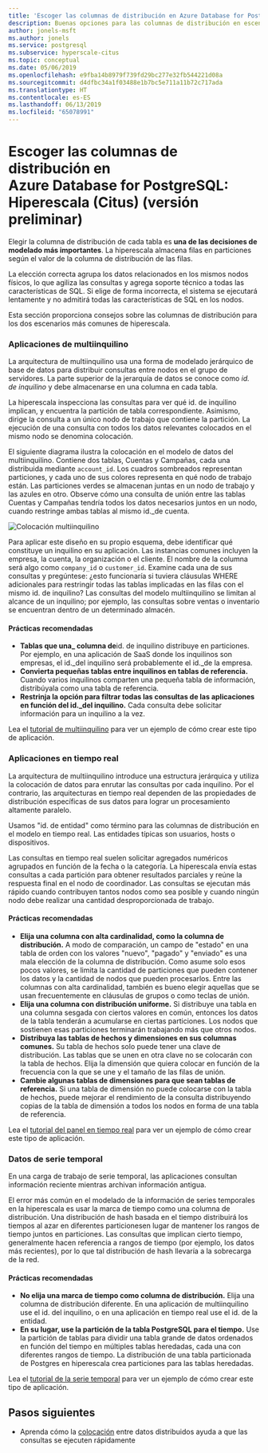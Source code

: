 ```yaml
---
title: 'Escoger las columnas de distribución en Azure Database for PostgreSQL: Hiperescala (Citus) (versión preliminar)'
description: Buenas opciones para las columnas de distribución en escenarios comunes de hiperescala
author: jonels-msft
ms.author: jonels
ms.service: postgresql
ms.subservice: hyperscale-citus
ms.topic: conceptual
ms.date: 05/06/2019
ms.openlocfilehash: e9fba14b8979f739fd29bc277e32fb544221d08a
ms.sourcegitcommit: d4dfbc34a1f03488e1b7bc5e711a11b72c717ada
ms.translationtype: HT
ms.contentlocale: es-ES
ms.lasthandoff: 06/13/2019
ms.locfileid: "65078991"
---
```

# <a name="choose-distribution-columns-in-azure-database-for-postgresql--hyperscale-citus-preview"></a>Escoger las columnas de distribución en Azure Database for PostgreSQL: Hiperescala (Citus) (versión preliminar)

Elegir la columna de distribución de cada tabla es **una de las decisiones de modelado más importantes**. La hiperescala almacena filas en particiones según el valor de la columna de distribución de las filas.

La elección correcta agrupa los datos relacionados en los mismos nodos físicos, lo que agiliza las consultas y agrega soporte técnico a todas las características de SQL. Si elige de forma incorrecta, el sistema se ejecutará lentamente y no admitirá todas las características de SQL en los nodos.

Esta sección proporciona consejos sobre las columnas de distribución para los dos escenarios más comunes de hiperescala.

### <a name="multi-tenant-apps"></a>Aplicaciones de multiinquilino

La arquitectura de multiinquilino usa una forma de modelado jerárquico de base de datos para distribuir consultas entre nodos en el grupo de servidores.  La parte superior de la jerarquía de datos se conoce como *id. de inquilino* y debe almacenarse en una columna en cada tabla.

La hiperescala inspecciona las consultas para ver qué id. de inquilino implican, y encuentra la partición de tabla correspondiente. Asimismo, dirige la consulta a un único nodo de trabajo que contiene la partición. La ejecución de una consulta con todos los datos relevantes colocados en el mismo nodo se denomina colocación.

El siguiente diagrama ilustra la colocación en el modelo de datos del multiinquilino. Contiene dos tablas, Cuentas y Campañas, cada una distribuida mediante `account_id`. Los cuadros sombreados representan particiones, y cada uno de sus colores representa en qué nodo de trabajo están. Las particiones verdes se almacenan juntas en un nodo de trabajo y las azules en otro. Observe cómo una consulta de unión entre las tablas Cuentas y Campañas tendría todos los datos necesarios juntos en un nodo, cuando restringe ambas tablas al mismo id.\_de cuenta.

![Colocación multiinquilino](media/concepts-hyperscale-choosing-distribution-column/multi-tenant-colocation.png)

Para aplicar este diseño en su propio esquema, debe identificar qué constituye un inquilino en su aplicación. Las instancias comunes incluyen la empresa, la cuenta, la organización o el cliente. El nombre de la columna será algo como `company_id` o `customer_id`. Examine cada una de sus consultas y pregúntese: ¿esto funcionaría si tuviera cláusulas WHERE adicionales para restringir todas las tablas implicadas en las filas con el mismo id. de inquilino?
Las consultas del modelo multiinquilino se limitan al alcance de un inquilino; por ejemplo, las consultas sobre ventas o inventario se encuentran dentro de un determinado almacén.

#### <a name="best-practices"></a>Prácticas recomendadas

-   **Tablas que una\_ columna de**id. de inquilino distribuye en particiones. Por ejemplo, en una aplicación de SaaS donde los inquilinos son empresas, el id.\_del inquilino será probablemente el id.\_de la empresa.
-   **Convierta pequeñas tablas entre inquilinos en tablas de referencia.** Cuando varios inquilinos comparten una pequeña tabla de información, distribúyala como una tabla de referencia.
-   **Restrinja la opción para filtrar todas las consultas de las aplicaciones en función del id.\_del inquilino.** Cada consulta debe solicitar información para un inquilino a la vez.

Lea el [tutorial de multiinquilino](./tutorial-design-database-hyperscale-multi-tenant.md) para ver un ejemplo de cómo crear este tipo de aplicación.

### <a name="real-time-apps"></a>Aplicaciones en tiempo real

La arquitectura de multiinquilino introduce una estructura jerárquica y utiliza la colocación de datos para enrutar las consultas por cada inquilino. Por el contrario, las arquitecturas en tiempo real dependen de las propiedades de distribución específicas de sus datos para lograr un procesamiento altamente paralelo.

Usamos "id. de entidad" como término para las columnas de distribución en el modelo en tiempo real. Las entidades típicas son usuarios, hosts o dispositivos.

Las consultas en tiempo real suelen solicitar agregados numéricos agrupados en función de la fecha o la categoría. La hiperescala envía estas consultas a cada partición para obtener resultados parciales y reúne la respuesta final en el nodo de coordinador. Las consultas se ejecutan más rápido cuando contribuyen tantos nodos como sea posible y cuando ningún nodo debe realizar una cantidad desproporcionada de trabajo.

#### <a name="best-practices"></a>Prácticas recomendadas

-   **Elija una columna con alta cardinalidad, como la columna de distribución.** A modo de comparación, un campo de \"estado\" en una tabla de orden con los valores "nuevo", "pagado" y "enviado" es una mala elección de la columna de distribución. Como asume solo esos pocos valores, se limita la cantidad de particiones que pueden contener los datos y la cantidad de nodos que pueden procesarlos. Entre las columnas con alta cardinalidad, también es bueno elegir aquellas que se usan frecuentemente en cláusulas de grupos o como teclas de unión.
-   **Elija una columna con distribución uniforme.** Si distribuye una tabla en una columna sesgada con ciertos valores en común, entonces los datos de la tabla tenderán a acumularse en ciertas particiones. Los nodos que sostienen esas particiones terminarán trabajando más que otros nodos.
-   **Distribuya las tablas de hechos y dimensiones en sus columnas comunes.**
    Su tabla de hechos solo puede tener una clave de distribución. Las tablas que se unen en otra clave no se colocarán con la tabla de hechos. Elija la dimensión que quiera colocar en función de la frecuencia con la que se une y el tamaño de las filas de unión.
-   **Cambie algunas tablas de dimensiones para que sean tablas de referencia.** Si una tabla de dimensión no puede colocarse con la tabla de hechos, puede mejorar el rendimiento de la consulta distribuyendo copias de la tabla de dimensión a todos los nodos en forma de una tabla de referencia.

Lea el [tutorial del panel en tiempo real](./tutorial-design-database-hyperscale-realtime.md) para ver un ejemplo de cómo crear este tipo de aplicación.

### <a name="timeseries-data"></a>Datos de serie temporal

En una carga de trabajo de serie temporal, las aplicaciones consultan información reciente mientras archivan información antigua.

El error más común en el modelado de la información de series temporales en la hiperescala es usar la marca de tiempo como una columna de distribución. Una distribución de hash basada en el tiempo distribuirá los tiempos al azar en diferentes particionesen lugar de mantener los rangos de tiempo juntos en particiones. Las consultas que implican cierto tiempo, generalmente hacen referencia a rangos de tiempo (por ejemplo, los datos más recientes), por lo que tal distribución de hash llevaría a la sobrecarga de la red.

#### <a name="best-practices"></a>Prácticas recomendadas

-   **No elija una marca de tiempo como columna de distribución.** Elija una columna de distribución diferente. En una aplicación de multiinquilino use el id. del inquilino, o en una aplicación en tiempo real use el id. de la entidad.
-   **En su lugar, use la partición de la tabla PostgreSQL para el tiempo.** Use la partición de tablas para dividir una tabla grande de datos ordenados en función del tiempo en múltiples tablas heredadas, cada una con diferentes rangos de tiempo.  La distribución de una tabla particionada de Postgres en hiperescala crea particiones para las tablas heredadas.

Lea el [tutorial de la serie temporal](https://aka.ms/hyperscale-tutorial-timeseries) para ver un ejemplo de cómo crear este tipo de aplicación.

## <a name="next-steps"></a>Pasos siguientes
- Aprenda cómo la [colocación](concepts-hyperscale-colocation.md) entre datos distribuidos ayuda a que las consultas se ejecuten rápidamente
